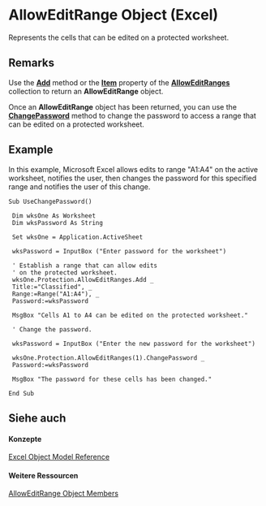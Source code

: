 
# AllowEditRange Object (Excel)

Represents the cells that can be edited on a protected worksheet.


## Remarks

Use the  **[Add](f88d900d-4974-4d8d-6279-0be6376fc232.md)** method or the **[Item](c6ac67af-258d-c2bf-3169-f42a5b037f2e.md)** property of the **[AllowEditRanges](c08bf170-f982-ecca-c026-df4b907e1dde.md)** collection to return an **AllowEditRange** object.

Once an  **AllowEditRange** object has been returned, you can use the **[ChangePassword](1cc52121-f626-eaaa-9ea0-879634e34af7.md)** method to change the password to access a range that can be edited on a protected worksheet.


## Example

In this example, Microsoft Excel allows edits to range "A1:A4" on the active worksheet, notifies the user, then changes the password for this specified range and notifies the user of this change.


```
Sub UseChangePassword() 
 
 Dim wksOne As Worksheet 
 Dim wksPassword As String 
 
 Set wksOne = Application.ActiveSheet 
 
 wksPassword = InputBox ("Enter password for the worksheet") 
 
 ' Establish a range that can allow edits 
 ' on the protected worksheet. 
 wksOne.Protection.AllowEditRanges.Add _ 
 Title:="Classified", _ 
 Range:=Range("A1:A4"), _ 
 Password:=wksPassword 
 
 MsgBox "Cells A1 to A4 can be edited on the protected worksheet." 
 
 ' Change the password. 
 
 wksPassword = InputBox ("Enter the new password for the worksheet") 
 
 wksOne.Protection.AllowEditRanges(1).ChangePassword _ 
 Password:=wksPassword 
 
 MsgBox "The password for these cells has been changed." 
 
End Sub
```


## Siehe auch


#### Konzepte


[Excel Object Model Reference](11ea8598-8a20-92d5-f98b-0da04263bf2c.md)
#### Weitere Ressourcen


[AllowEditRange Object Members](http://msdn.microsoft.com/library/4b7e9143-6bdf-b7ba-ba33-5116343bb1e4%28Office.15%29.aspx)